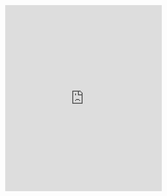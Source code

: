 <iframe id="typeform-full" width="100%" height="600" frameborder="0" src="https://titanembeds.com/embed/333058206198661132"></iframe>
